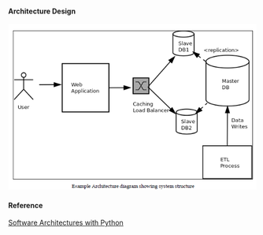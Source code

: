 #### Architecture Design 

![Diagram](images\architecture.png)

#### Reference
[Software Architectures with Python](http://www.rgonzo.us/shiny/books/Software%20Architecture%20with%20Python.pdf)
